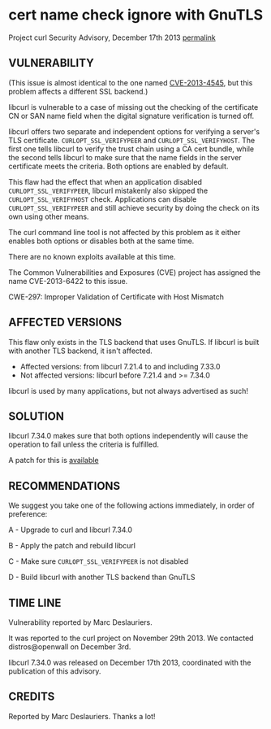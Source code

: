 cert name check ignore with GnuTLS
==================================

Project curl Security Advisory, December 17th 2013
[permalink](https://curl.se/docs/CVE-2013-6422.html)

VULNERABILITY
-------------

  (This issue is almost identical to the one named
  [CVE-2013-4545](CVE-2013-4545.html), but this problem affects a different SSL
  backend.)

  libcurl is vulnerable to a case of missing out the checking of the
  certificate CN or SAN name field when the digital signature verification is
  turned off.

  libcurl offers two separate and independent options for verifying a server's
  TLS certificate. `CURLOPT_SSL_VERIFYPEER` and `CURLOPT_SSL_VERIFYHOST`. The
  first one tells libcurl to verify the trust chain using a CA cert bundle,
  while the second tells libcurl to make sure that the name fields in the
  server certificate meets the criteria. Both options are enabled by default.

  This flaw had the effect that when an application disabled
  `CURLOPT_SSL_VERIFYPEER`, libcurl mistakenly also skipped the
  `CURLOPT_SSL_VERIFYHOST` check. Applications can disable
  `CURLOPT_SSL_VERIFYPEER` and still achieve security by doing the check on
  its own using other means.

  The curl command line tool is not affected by this problem as it either
  enables both options or disables both at the same time.

  There are no known exploits available at this time.

  The Common Vulnerabilities and Exposures (CVE) project has assigned the name
  CVE-2013-6422 to this issue.

  CWE-297: Improper Validation of Certificate with Host Mismatch

AFFECTED VERSIONS
-----------------

This flaw only exists in the TLS backend that uses GnuTLS. If libcurl is built
with another TLS backend, it isn't affected.

- Affected versions: from libcurl 7.21.4 to and including 7.33.0
- Not affected versions: libcurl before 7.21.4 and >= 7.34.0

libcurl is used by many applications, but not always advertised as such!

SOLUTION
--------

  libcurl 7.34.0 makes sure that both options independently will cause the
  operation to fail unless the criteria is fulfilled.

  A patch for this is [available](https://curl.se/cve-2013-6422.patch)

RECOMMENDATIONS
---------------

  We suggest you take one of the following actions immediately, in order of
  preference:

  A - Upgrade to curl and libcurl 7.34.0

  B - Apply the patch and rebuild libcurl

  C - Make sure `CURLOPT_SSL_VERIFYPEER` is not disabled

  D - Build libcurl with another TLS backend than GnuTLS

TIME LINE
---------

  Vulnerability reported by Marc Deslauriers.

  It was reported to the curl project on November 29th 2013. We contacted
  distros@openwall on December 3rd.

  libcurl 7.34.0 was released on December 17th 2013, coordinated with the
  publication of this advisory.

CREDITS
-------

  Reported by Marc Deslauriers. Thanks a lot!
